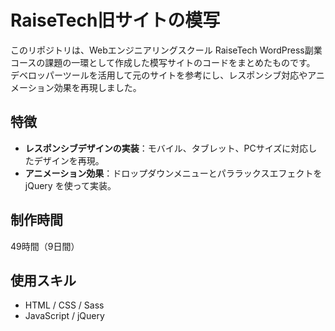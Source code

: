 # RaiseTech旧サイトの模写
このリポジトリは、Webエンジニアリングスクール RaiseTech WordPress副業コースの課題の一環として作成した模写サイトのコードをまとめたものです。  
デベロッパーツールを活用して元のサイトを参考にし、レスポンシブ対応やアニメーション効果を再現しました。

## 特徴
* **レスポンシブデザインの実装**：モバイル、タブレット、PCサイズに対応したデザインを再現。
* **アニメーション効果**：ドロップダウンメニューとパララックスエフェクトを jQuery を使って実装。

## 制作時間
49時間（9日間）

## 使用スキル
* HTML / CSS / Sass
* JavaScript / jQuery
